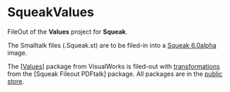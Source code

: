 # SqueakValues
FileOut of the **Values** project for **Squeak**.

The Smalltalk files (.Squeak.st) are to be filed-in into a [Squeak 6.0alpha](https://squeak.org/downloads/) image.

The [[Values](https://wiki.pdftalk.de/doku.php?id=complexvalues)] package from VisualWorks is filed-out with [transformations](https://wiki.pdftalk.de/doku.php?id=smalltalktransform) from the [Squeak Fileout PDFtalk] package. All packages are in the [public store](https://wiki.pdftalk.de/doku.php?id=storeaccess).
